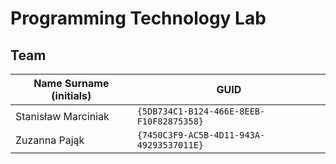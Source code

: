 # Programming Technology Lab

## Team

| Name Surname (initials) | GUID                                     |
| ----------------------- | ---------------------------------------- |
| Stanisław Marciniak     | `{5DB734C1-B124-466E-8EEB-F10F82875358}` |
| Zuzanna Pająk           | `{7450C3F9-AC5B-4D11-943A-49293537011E}` |
